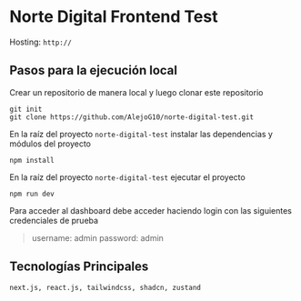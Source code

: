 
# Norte Digital Frontend Test

Hosting: `http://`

## Pasos para la ejecución local

Crear un repositorio de manera local y luego clonar este repositorio

    git init
    git clone https://github.com/AlejoG10/norte-digital-test.git

En la raíz del proyecto `norte-digital-test` instalar las dependencias y módulos del proyecto

    npm install

En la raíz del proyecto `norte-digital-test` ejecutar el proyecto

    npm run dev

Para acceder al dashboard debe acceder haciendo login con las siguientes credenciales de prueba

> username: admin
> password: admin

## Tecnologías Principales

`next.js, react.js, tailwindcss, shadcn, zustand`
